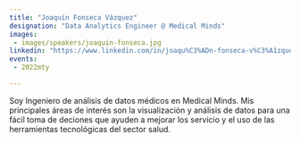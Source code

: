 ```yaml
---
title: "Joaquín Fonseca Vázquez"
designation: "Data Analytics Engineer @ Medical Minds"
images: 
 - images/speakers/joaquin-fonseca.jpg
linkedin: "https://www.linkedin.com/in/joaqu%C3%ADn-fonseca-v%C3%A1zquez-21b02410a/"
events:
 - 2022mty

---
```


Soy Ingeniero de análisis de datos médicos en Medical Minds. Mis principales áreas de interés son la visualización y análisis de datos para una fácil toma de deciones que ayuden a mejorar los servicio y el uso de las herramientas tecnológicas del sector salud.